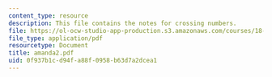 ```yaml
---
content_type: resource
description: This file contains the notes for crossing numbers.
file: https://ol-ocw-studio-app-production.s3.amazonaws.com/courses/18-319-geometric-combinatorics-fall-2005/0f937b1cd94fa88f0958b63d7a2dcea1_amanda2.pdf
file_type: application/pdf
resourcetype: Document
title: amanda2.pdf
uid: 0f937b1c-d94f-a88f-0958-b63d7a2dcea1
---
```

